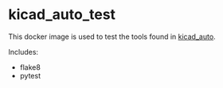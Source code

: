 # kicad_auto_test

This docker image is used to test the tools found in [kicad_auto](http://github.com/INTI-CMNB/kicad_auto).

Includes:

* flake8
* pytest
